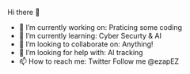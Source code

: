  Hi there 👋
 
- 🔭 I’m currently working on: Praticing some coding 
- 🌱 I’m currently learning: Cyber Securty & AI 
- 👯 I’m looking to collaborate on: Anything!
- 🤔 I’m looking for help with: AI tracking 
- 📫 How to reach me: Twitter Follow me @ezapEZ 
